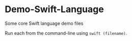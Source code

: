 # Demo-Swift-Language
Some core Swift language demo files

Run each from the command-line using `swift (filename)`.